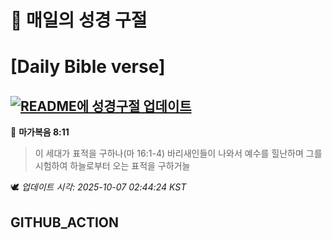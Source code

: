 # 🙏 매일의 성경 구절
# [Daily Bible verse]
## [![README에 성경구절 업데이트](https://github.com/DONGSUKA/first_test/actions/workflows/update-readme-bible.yml/badge.svg)](https://github.com/DONGSUKA/first_test/actions/workflows/update-readme-bible.yml)
<!-- START_BIBLE_VERSE -->
📖 **마가복음 8:11**
> 이 세대가 표적을 구하나(마 16:1-4) 바리새인들이 나와서 예수를 힐난하며 그를 시험하여 하늘로부터 오는 표적을 구하거늘

🕊️ _업데이트 시각: 2025-10-07 02:44:24 KST_
  <!-- END_BIBLE_VERSE -->
## GITHUB_ACTION
